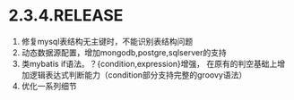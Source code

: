 # 2.3.4.RELEASE

1. 修复mysql表结构无主键时，不能识别表结构问题
2. 动态数据源配置，增加mongodb,postgre,sqlserver的支持
3. 类mybatis if语法。？{condition,expression}增强， 在原有的判空基础上增加逻辑表达式判断能力（condition部分支持完整的groovy语法）
4. 优化一系列细节
